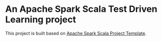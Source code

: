 # An Apache Spark Scala Test Driven Learning project

This project is built based on [Apache Spark Scala Project Template](https://github.com/anabranch/Apache-Spark-Scala-Project-Template).

